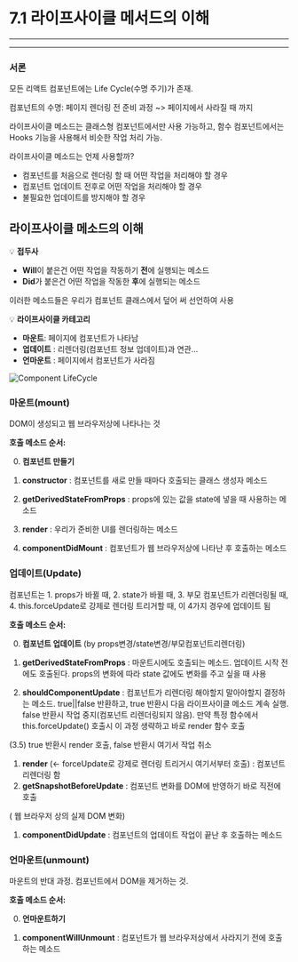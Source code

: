 # 7.1 라이프사이클 메서드의 이해

---

---

### 서론

모든 리액트 컴포넌트에는 Life Cycle(수명 주기)가 존재.

컴포넌트의 수명: 페이지 렌더링 전 준비 과정 ~> 페이지에서 사라질 때 까지

라이프사이클 메소드는 클래스형 컴포넌트에서만 사용 가능하고, 함수 컴포넌트에서는 Hooks 기능을 사용해서 비슷한 작업 처리 가능.

라이프사이클 메소드는 언제 사용할까?

- 컴포넌트를 처음으로 렌더링 할 때 어떤 작업을 처리해야 할 경우
- 컴포넌트 업데이트 전후로 어떤 작업을 처리해야 할 경우
- 불필요한 업데이트를 방지해야 할 경우

## 라이프사이클 메소드의 이해

💡 **접두사** 
- **Will**이 붙은건 어떤 작업을 작동하기 **전**에 실행되는 메소드
- **Did**가 붙은건 어떤 작업을 작동한 **후**에 실행되는 메소드


이러한 메소드들은 우리가 컴포넌트 클래스에서 덮어 써 선언하여 사용

💡 **라이프사이클 카테고리**
- **마운트**: 페이지에 컴포넌트가 나타남
- **업데이트** : 리렌더링(컴포넌트 정보 업데이트)과 연관…
- **언마운트** : 페이지에서 컴포넌트가 사라짐


![Component LifeCycle](https://i.imgur.com/cNfpEph.png)

### 마운트(mount)

DOM이 생성되고 웹 브라우저상에 나타나는 것

**호출 메소드 순서:** 

 0. **컴포넌트 만들기**

1. **constructor** : 컴포넌트를 새로 만들 때마다 호출되는 클래스 생성자 메소드
2. **getDerivedStateFromProps** : props에 있는 값을 state에 넣을 때 사용하는 메소드
3. **render** : 우리가 준비한 UI를 렌더링하는 메소드
4. **componentDidMount** : 컴포넌트가 웹 브라우저상에 나타난 후 호출하는 메소드

### 업데이트(Update)

컴포넌트는 1. props가 바뀔 때, 2. state가 바뀔 때, 3. 부모 컴포넌트가 리렌더링될 때, 4. this.forceUpdate로 강제로 렌더링 트리거할 때, 이 4가지 경우에 업데이트 됨

**호출 메소드 순서:** 

 0. **컴포넌트 업데이트** (by props변경/state변경/부모컴포넌트리렌더링)

1. ************getDerivedStateFromProps************ : 마운트시에도 호출되는 메소드. 업데이트 시작 전에도 호출된다. props의 변화에 따라 state 값에도 변화를 주고 싶을 때 사용
2. **shouldComponentUpdate** : 컴포넌트가 리렌더링 해야할지 말아야할지 결정하는 메소드. true||false 반환하고, true 반환시 다음 라이프사이클 메소드 계속 실행. false 반환시 작업 중지(컴포넌트 리렌더링되지 않음). 만약 특정 함수에서 this.forceUpdate() 호출시 이 과정 생략하고 바로 render 함수 호출

(3.5) true 반환시 render 호출, false 반환시 여기서 작업 취소

1. **render** (← forceUpdate로 강제로 렌더링 트리거시 여기서부터 호출) : 컴포넌트 리렌더링 함
2. **getSnapshotBeforeUpdate** : 컴포넌트 변화를 DOM에 반영하기 바로 직전에 호출

( 웹 브라우저 상의 실제 DOM 변화)

1. ************************************componentDidUpdate************************************ : 컴포넌트의 업데이트 작업이 끝난 후 호출하는 메소드

### 언마운트(unmount)

마운트의 반대 과정. 컴포넌트에서 DOM을 제거하는 것.

**호출 메소드 순서:** 

 0. ******************언마운트하기******************

1. ******************************************componentWillUnmount****************************************** : 컴포넌트가 웹 브라우저상에서 사라지기 전에 호출하는 메소드
